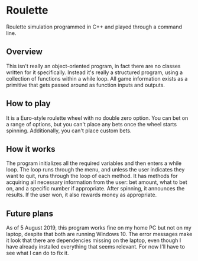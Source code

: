 # Roulette
Roulette simulation programmed in C++ and played through a command line.

## Overview
This isn't really an object-oriented program, in fact there are no classes written for it specifically.
Instead it's really a structured program, using a collection of functions within a while loop.
All game information exists as a primitive that gets passed around as function inputs and outputs.

## How to play
It is a Euro-style roulette wheel with no double zero option.
You can bet on a range of options, but you can't place any bets once the wheel starts spinning.
Additionally, you can't place custom bets.

## How it works
The program initializes all the required variables and then enters a while loop.
The loop runs through the menu, and unless the user indicates they want to quit, runs through the loop of each method.
It has methods for acquiring all necessary information from the user: bet amount, what to bet on, and a specific number if appropriate.
After spinning, it announces the results. If the user won, it also rewards money as appropriate.

## Future plans
As of 5 August 2019, this program works fine on my home PC but not on my laptop, despite that both are running Windows 10.
The error messages make it look that there are dependencies missing on the laptop, even though I have already installed everything that seems relevant.
For now I'll have to see what I can do to fix it.